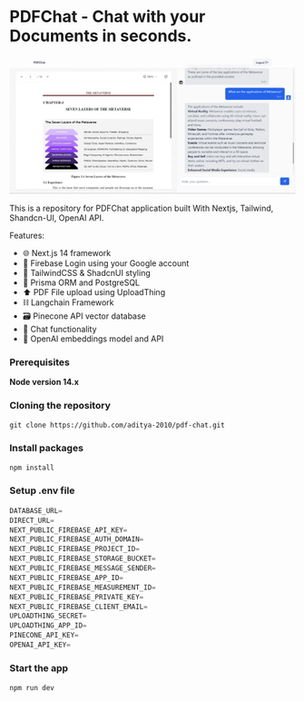# PDFChat - Chat with your Documents in seconds.

![PDFChat Main App](./public/pdf-chat-main-interface.png)

This is a repository for PDFChat application built With Nextjs, Tailwind, Shandcn-UI, OpenAI API.

Features:

- 🌐 Next.js 14 framework
- 🔐 Firebase Login using your Google account
- 💅 TailwindCSS & ShadcnUI styling
- 💾 Prisma ORM and PostgreSQL
- ⬆️ PDF File upload using UploadThing
- ⛓️ Langchain Framework
- 🗃️ Pinecone API vector database
- 💬 Chat functionality
- 🧠 OpenAI embeddings model and API

### Prerequisites

**Node version 14.x**

### Cloning the repository

```shell
git clone https://github.com/aditya-2010/pdf-chat.git
```

### Install packages

```shell
npm install
```

### Setup .env file

```js
DATABASE_URL=
DIRECT_URL=
NEXT_PUBLIC_FIREBASE_API_KEY=
NEXT_PUBLIC_FIREBASE_AUTH_DOMAIN=
NEXT_PUBLIC_FIREBASE_PROJECT_ID=
NEXT_PUBLIC_FIREBASE_STORAGE_BUCKET=
NEXT_PUBLIC_FIREBASE_MESSAGE_SENDER=
NEXT_PUBLIC_FIREBASE_APP_ID=
NEXT_PUBLIC_FIREBASE_MEASUREMENT_ID=
NEXT_PUBLIC_FIREBASE_PRIVATE_KEY=
NEXT_PUBLIC_FIREBASE_CLIENT_EMAIL=
UPLOADTHING_SECRET=
UPLOADTHING_APP_ID=
PINECONE_API_KEY=
OPENAI_API_KEY=
```

### Start the app

```shell
npm run dev
```
